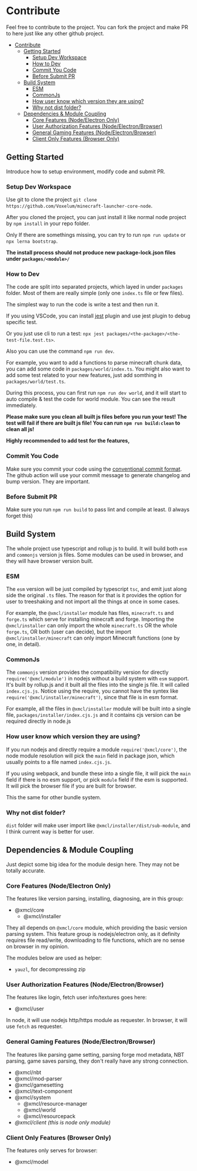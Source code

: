 # Contribute

Feel free to contribute to the project. You can fork the project and make PR to here just like any other github project.

- [Contribute](#contribute)
  - [Getting Started](#getting-started)
    - [Setup Dev Workspace](#setup-dev-workspace)
    - [How to Dev](#how-to-dev)
    - [Commit You Code](#commit-you-code)
    - [Before Submit PR](#before-submit-pr)
  - [Build System](#build-system)
    - [ESM](#esm)
    - [CommonJs](#commonjs)
    - [How user know which version they are using?](#how-user-know-which-version-they-are-using)
    - [Why not dist folder?](#why-not-dist-folder)
  - [Dependencies & Module Coupling](#dependencies--module-coupling)
    - [Core Features (Node/Electron Only)](#core-features-nodeelectron-only)
    - [User Authorization Features (Node/Electron/Browser)](#user-authorization-features-nodeelectronbrowser)
    - [General Gaming Features (Node/Electron/Browser)](#general-gaming-features-nodeelectronbrowser)
    - [Client Only Features (Browser Only)](#client-only-features-browser-only)

## Getting Started

Introduce how to setup environment, modify code and submit PR.

### Setup Dev Workspace

Use git to clone the project `git clone https://github.com/Voxelum/minecraft-launcher-core-node`.

After you cloned the project, you can just install it like normal node project by `npm install` in your repo folder. 

Only If there are somethings missing, you can try to run `npm run update` or `npx lerna bootstrap`.

**The install process should not produce new package-lock.json files under `packages/<module>/`**

### How to Dev

The code are split into separated projects, which layed in under `packages` folder. Most of them are really simple (only one `index.ts` file or few files).

The simplest way to run the code is write a test and then run it.

If you using VSCode, you can install [jest](https://marketplace.visualstudio.com/items?itemName=Orta.vscode-jest) plugin and use jest plugin to debug specific test.

Or you just use cli to run a test: `npx jest packages/<the-package>/<the-test-file.test.ts>`.

Also you can use the command `npm run dev`.

For example, you want to add a functions to parse minecraft chunk data, you can add some code in `packages/world/index.ts`. You might also want to add some test related to your new features, just add somthing in `packages/world/test.ts`. 

During this process, you can first run `npm run dev world`, and it will start to auto compile & test the code for world module. You can see the result immediately.

**Please make sure you clean all built js files before you run your test! The test will fail if there are built js file! You can run `npm run build:clean` to clean all js!** 

**Highly recommended to add test for the features,**

### Commit You Code

Make sure you commit your code using the [conventional commit format](https://www.conventionalcommits.org/en/v1.0.0-beta.2/). The github action will use your commit message to generate changelog and bump version. They are important.

### Before Submit PR

Make sure you run `npm run build` to pass lint and compile at least. (I always forget this)

## Build System

The whole project use typescript and rollup js to build. It will build both `esm` and `commonjs` version js files. Some modules can be used in browser, and they will have browser version built.

### ESM

The `esm` version will be just compiled by typescript `tsc`, and emit just along side the original `.ts` files. The reason for that is it provides the option for user to treeshaking and not import all the things at once in some cases. 

For example, the `@xmcl/installer` module has files, `minecraft.ts` and `forge.ts` which serve for installing minecraft and forge. Importing the `@xmcl/installer` can only import the whole `minecraft.ts` OR the whole `forge.ts`, OR both (user can decide), but the import `@xmcl/installer/minecraft` can only import Minecraft functions (one by one, in detail). 

### CommonJs

The `commonjs` version provides the compatibility version for directly `require('@xmcl/module')` in nodejs without a build system with `esm` support. It's built by rollup.js and it built all the files into the single js file. It will called `index.cjs.js`. Notice using the require, you cannot have the syntex like `require('@xmcl/installer/minecraft')`, since that file is in esm format.

For example, all the files in `@xmcl/installer` module will be built into a single file, `packages/installer/index.cjs.js`  and it contains cjs version can be required directly in node.js

### How user know which version they are using?

If you run nodejs and directly require a module `require('@xmcl/core')`, the node module resolution will pick the `main` field in package json, which usually points to a file named `index.cjs.js`.

If you using webpack, and bundle these into a single file, it will pick the `main` field if there is no esm support, or pick `module` field if the esm is supported. It will pick the browser file if you are built for browser.

This the same for other bundle system.

### Why not dist folder?

`dist` folder will make user import like `@xmcl/installer/dist/sub-module`, and I think current way is better for user.

## Dependencies & Module Coupling

Just depict some big idea for the module design here. They may not be totally accurate. 

### Core Features (Node/Electron Only)

The features like version parsing, installing, diagnosing, are in this group:

- @xmcl/core
  - @xmcl/installer

They all depends on `@xmcl/core` module, which providing the basic version parsing system. This feature group is nodejs/electron only, as it definity requires file read/write, downloading to file functions, which are no sense on browser in my opinion.

The modules below are used as helper:

- `yauzl`, for decompressing zip

### User Authorization Features (Node/Electron/Browser)

The features like login, fetch user info/textures goes here:

- @xmcl/user

In node, it will use nodejs http/https module as requester.
In browser, it will use `fetch` as requester.

### General Gaming Features (Node/Electron/Browser)

The features like parsing game setting, parsing forge mod metadata, NBT parsing, game saves parsing, they don't really have any strong connection.

- @xmcl/nbt
- @xmcl/mod-parser
- @xmcl/gamesetting
- @xmcl/text-component
- @xmcl/system
  - @xmcl/resource-manager
  - @xmcl/world
  - @xmcl/resourcepack
- *@xmcl/client (this is node only module)* 

### Client Only Features (Browser Only)

The features only serves for browser:

- @xmcl/model